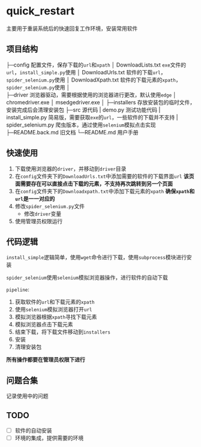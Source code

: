 # quick_restart

主要用于重装系统后的快速回复工作环境，安装常用软件

## 项目结构

├─config                            配置文件，保存下载的`url`和`xpath`
│      DownloadLists.txt            `exe`文件的`url`，`install_simple.py`使用
│      DownloadUrls.txt             软件的下载`url`，`spider_selenium.py`使用
│      DownloadXpath.txt            软件的下载元素的`xpath`，`spider_selenium.py`使用
│      
├─driver                            浏览器驱动，需要根据使用的浏览器进行更改，默认使用`edge`
│      chromedriver.exe
│      msedgedriver.exe
│
├─installers                        存放安装包的临时文件，安装完成后会清理安装包
├─src                               源代码
|      demo.py                      测试功能代码
|      install_simple.py            简易版，需要获取`exe`的`url`，一些软件的下载并不支持
|      spider_selenium.py           爬虫版本，通过使用`selenium`模拟点击实现
├─README.back.md                    旧文档
└─README.md                         用户手册


## 快速使用

1. 下载使用浏览器的`driver`，并移动到`driver`目录
2. 在`config`文件夹下的`DownloadUrls.txt`中添加需要的软件的下载界面`url` **该页面需要存在可以直接点击下载的元素，不支持再次跳转到另一个页面**
3. 在`config`文件夹下的`Downloadxpath.txt`中添加下载元素的`xpath`   **确保`xpath`和`url`是一一对应的**
4. 修改`spider_selenium.py`文件
   + 修改`driver`变量
5. 使用管理员权限运行

## 代码逻辑

`install_simple`逻辑简单，使用`wget`命令进行下载，使用`subprocess`模块进行安装

`spider_selenium`使用`selenium`模拟浏览器操作，进行软件的自动下载

`pipeline`:

1. 获取软件的`url`和下载元素的`xpath`
2. 使用`selenium`模拟浏览器打开`url`
3. 模拟浏览器根据`xpath`寻找下载元素
4. 模拟浏览器点击下载元素
5. 结束下载，将下载文件移动到`installers`
6. 安装
7. 清理安装包

**所有操作都要在管理员权限下进行**

## 问题合集

记录使用中的问题


## TODO

- [ ]    软件的自动安装
- [ ]    环境的集成，提供需要的环境